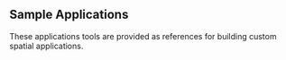 ## Sample Applications

These applications tools are provided as references for building custom spatial applications.
